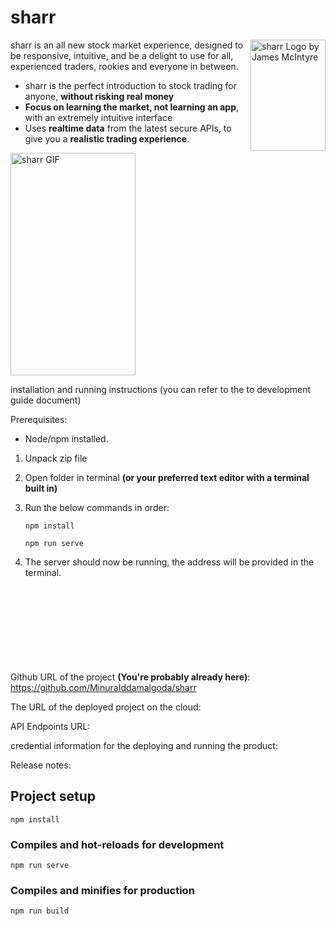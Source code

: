 # sharr
<img src="https://develop.d2ntqjq4wdf1sq.amplifyapp.com/img/Sharr.109f1d2d.png" align="right"
     title="sharr Logo by James McIntyre" width="120" height="178">
     
sharr is an all new stock market experience, designed to be responsive, intuitive, and be a delight to use for all, experienced traders, rookies and everyone in between. 

* sharr is the perfect introduction to stock trading for anyone, **without risking real money**
* **Focus on learning the market, not learning an app**, with an extremely intuitive interface
* Uses **realtime data** from the latest secure APIs, to give you a **realistic trading experience**.

<img src="https://giant.gfycat.com/OffensiveSoulfulGalapagoshawk.gif" align="middle"
     title="sharr GIF" width="200" height="356">

installation and running instructions (you can refer to the to development guide document)

Prerequisites:
* Node/npm installed.

1. Unpack zip file
2. Open folder in terminal **(or your preferred text editor with a terminal built in)**
3. Run the below commands in order:
 
      ```
      npm install
      ```
      ```
      npm run serve
      ```
4. The server should now be running, the address will be provided in the terminal.
<br><br><br><br><br><br><br><br><br>

Github URL of the project **(You're probably already here)**: https://github.com/MinuraIddamalgoda/sharr

The URL of the deployed project on the cloud:

API Endpoints URL:

credential information for the deploying and running the product:

Release notes:

## Project setup
```
npm install
```

### Compiles and hot-reloads for development
```
npm run serve
```

### Compiles and minifies for production
```
npm run build
```
